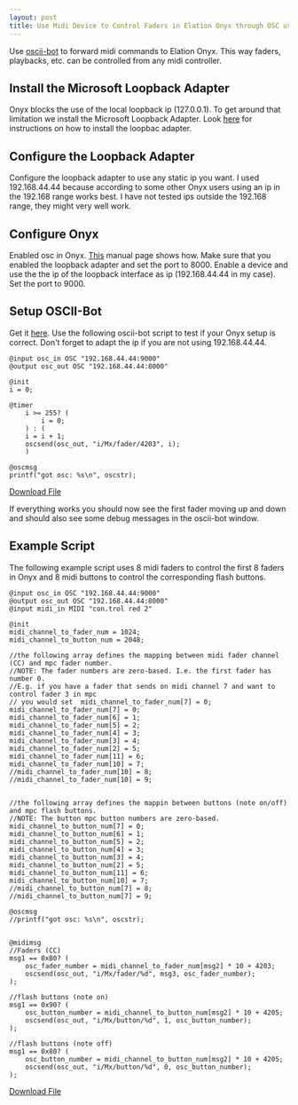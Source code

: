 ```yaml
---
layout: post
title: Use Midi Device to Control Faders in Elation Onyx through OSC using oscii-bot
---
```


Use [oscii-bot](https://www.cockos.com/oscii-bot) to forward midi commands to Elation Onyx. This way faders, playbacks, etc. can be controlled from any midi controller.


Install the Microsoft Loopback Adapter
-------------------

Onyx blocks the use of the local loopback ip (127.0.0.1). To get around that limitation we install the Microsoft Loopback Adapter.
Look [here](https://social.technet.microsoft.com/Forums/windows/en-US/259c7ef2-3770-4212-8fca-c58936979851/how-to-install-microsoft-loopback-adapter?forum=w7itpronetworking) for instructions on how to install the loopbac adapter.

Configure the Loopback Adapter
---------------------
Configure the loopback adapter to use any static ip you want. I used 192.168.44.44 because according to some other Onyx users using an ip in the 192.168 range works best. I have not tested ips outside the 192.168 range, they might very well work.

Configure Onyx
---------------------
Enabled osc in Onyx. [This](http://support.obsidiancontrol.com/Content/Networking/OSC.htm?Highlight=osc) manual page shows how. 
Make sure that you enabled the loopback adapter and set the port to 8000. Enable a device and use the the ip of the loopback interface as ip (192.168.44.44 in my case). Set the port to 9000.

Setup OSCII-Bot
--------------------
Get it [here](https://www.cockos.com/oscii-bot).
Use the following oscii-bot script to test if your Onyx setup is correct.
Don't forget to adapt the ip if you are not using 192.168.44.44.

```
@input osc_in OSC "192.168.44.44:9000"
@output osc_out OSC "192.168.44.44:8000"

@init
i = 0;

@timer
	i >= 255? (
		i = 0;
	) : (
	i = i + 1;
	oscsend(osc_out, "i/Mx/fader/4203", i);
	)

@oscmsg
printf("got osc: %s\n", oscstr);
```
[Download File](https://github.com/arneboe/con-trol-oscii-bot/blob/master/test.txt)

If everything works you should now see the first fader moving up and down and should also see some debug messages in the oscii-bot window.

Example Script
--------------------------
The following example script uses 8 midi faders to control the first 8 faders in Onyx and 8 midi buttons to control the corresponding flash buttons.

```
@input osc_in OSC "192.168.44.44:9000"
@output osc_out OSC "192.168.44.44:8000"
@input midi_in MIDI "con.trol red 2"

@init
midi_channel_to_fader_num = 1024;
midi_channel_to_button_num = 2048;

//the following array defines the mapping between midi fader channel (CC) and mpc fader number.
//NOTE: The fader numbers are zero-based. I.e. the first fader has number 0.
//E.g. if you have a fader that sends on midi channel 7 and want to control fader 3 in mpc
// you would set  midi_channel_to_fader_num[7] = 0;
midi_channel_to_fader_num[7] = 0;
midi_channel_to_fader_num[6] = 1;
midi_channel_to_fader_num[5] = 2;
midi_channel_to_fader_num[4] = 3;
midi_channel_to_fader_num[3] = 4;
midi_channel_to_fader_num[2] = 5;
midi_channel_to_fader_num[11] = 6;
midi_channel_to_fader_num[10] = 7;
//midi_channel_to_fader_num[10] = 8;
//midi_channel_to_fader_num[10] = 9;


//the following array defines the mappin between buttons (note on/off) and mpc flash buttons.
//NOTE: The button mpc button numbers are zero-based.
midi_channel_to_button_num[7] = 0;
midi_channel_to_button_num[6] = 1;
midi_channel_to_button_num[5] = 2;
midi_channel_to_button_num[4] = 3;
midi_channel_to_button_num[3] = 4;
midi_channel_to_button_num[2] = 5;
midi_channel_to_button_num[11] = 6;
midi_channel_to_button_num[10] = 7;
//midi_channel_to_button_num[7] = 8;
//midi_channel_to_button_num[7] = 9;

@oscmsg
//printf("got osc: %s\n", oscstr);


@midimsg 
//Faders (CC)
msg1 == 0xB0? (
	osc_fader_number = midi_channel_to_fader_num[msg2] * 10 + 4203;
	oscsend(osc_out, "i/Mx/fader/%d", msg3, osc_fader_number);
);

//flash buttons (note on)
msg1 == 0x90? (
	osc_button_number = midi_channel_to_button_num[msg2] * 10 + 4205;
	oscsend(osc_out, "i/Mx/button/%d", 1, osc_button_number);
);

//flash buttons (note off)
msg1 == 0x80? (
	osc_button_number = midi_channel_to_button_num[msg2] * 10 + 4205;
	oscsend(osc_out, "i/Mx/button/%d", 0, osc_button_number);
);
```
[Download File](https://github.com/arneboe/con-trol-oscii-bot/blob/master/simple_faders.txt)

